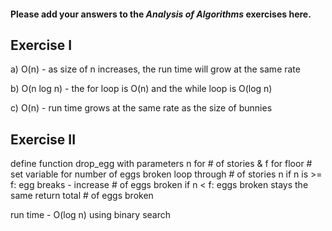 #### Please add your answers to the ***Analysis of  Algorithms*** exercises here.

## Exercise I

a) O(n) - as size of n increases, the run time will grow at the same rate


b) O(n log n) - the for loop is O(n) and the while loop is O(log n)


c) O(n) - run time grows at the same rate as the size of bunnies

## Exercise II
define function drop_egg with parameters n for # of stories & f for floor #
    set variable for number of eggs broken
    loop through # of stories n
        if n is >= f:
            egg breaks - increase # of eggs broken
        if n < f:
            eggs broken stays the same
    return total # of eggs broken

run time - O(log n) using binary search

